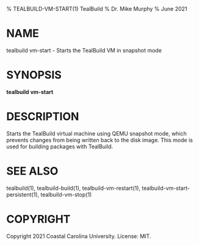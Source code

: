 % TEALBUILD-VM-START(1) TealBuild
% Dr. Mike Murphy
% June 2021


# NAME

tealbuild vm-start - Starts the TealBuild VM in snapshot mode


# SYNOPSIS

**tealbuild vm-start**


# DESCRIPTION

Starts the TealBuild virtual machine using QEMU snapshot mode, which prevents
changes from being written back to the disk image. This mode is used for
building packages with TealBuild.


# SEE ALSO

tealbuild(1), tealbuild-build(1), tealbuild-vm-restart(1), tealbuild-vm-start-persistent(1), tealbuild-vm-stop(1)


# COPYRIGHT

Copyright 2021 Coastal Carolina University. License: MIT.
